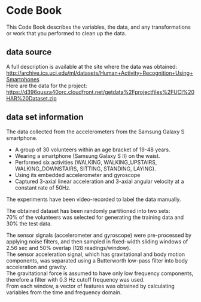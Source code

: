 # Code Book
This Code Book describes the variables, the data, and any transformations or work that you performed to clean up the data.

## data source

A full description is available at the site where the data was obtained:
http://archive.ics.uci.edu/ml/datasets/Human+Activity+Recognition+Using+Smartphones \
Here are the data for the project:
https://d396qusza40orc.cloudfront.net/getdata%2Fprojectfiles%2FUCI%20HAR%20Dataset.zip

## data set information
The data collected from the accelerometers from the Samsung Galaxy S smartphone. 
- A group of 30 volunteers within an age bracket of 19-48 years.
- Wearing a smartphone (Samsung Galaxy S II) on the waist. 
- Performed six activities (WALKING, WALKING_UPSTAIRS, WALKING_DOWNSTAIRS, SITTING, STANDING, LAYING).
- Using its embedded accelerometer and gyroscope
- Captured 3-axial linear acceleration and 3-axial angular velocity at a constant rate of 50Hz. 

The experiments have been video-recorded to label the data manually. 

The obtained dataset has been randomly partitioned into two sets: \
70% of the volunteers was selected for generating the training data and 30% the test data. 

The sensor signals (accelerometer and gyroscope) were pre-processed by applying noise filters, and then sampled in fixed-width sliding windows of 2.56 sec and 50% overlap (128 readings/window). \
The sensor acceleration signal, which has gravitational and body motion components, was separated using a Butterworth low-pass filter into body acceleration and gravity. \
The gravitational force is assumed to have only low frequency components, therefore a filter with 0.3 Hz cutoff frequency was used. \
From each window, a vector of features was obtained by calculating variables from the time and frequency domain.

